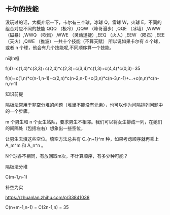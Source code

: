 ## 卡尔的技能



没玩过的话，大概介绍一下，卡尔有三个球，冰球 Q，雷球 W，火球
E，不同的组合对应不同的技能 QQQ （极冷）,QQW （峰哥漫步）,QQE （冰墙）,WWW
（磁暴）,WWQ （吹风）,WWE （灵动迅捷）,EEQ （火人）,EEW （陨石）,EEE
（天火）,QWE （推波）一共十个技能（不算天赋） 所以说如果卡尔有 4 个球，或者 n
个球，他会有几个技能呢,不同顺序算一个技能。







n球n框

f(4)=c(1,4)*c(3,3)+c(2,4)*c(2,3)+c(3,4)*c(1,3)+c(4,4)*c(0,3)=35

f(n)=c(1,n)*c(n-1,n-1)+c(2,n)*c(n-2,n-1)+c(3,n)*c(n-3,n-1)+...+c(n,n)*c(n-n,n-1)


知识前提

隔板法常用于非空分堆的问题（堆里不能没有元素），也可以作为间隔排列问题中的一个步骤。

 m 个男生和 n 个女生站队，要求男生不相邻。我们可以将女生排成一列，在她们的间隔处（包括左右）想象出一些空位，
 
 让男生去填这些空位。填空方法总共有 C_{n+1}^m 种，如果考虑顺序就再乘上 A_m^m 和 A_n^n 。



N个球各不相同，有放回取m次，不计算顺序，有多少种可能？

隔板法分堆
 
C(m-1,n-1) 
 
补空为实 
 
https://zhuanlan.zhihu.com/p/33841038

C(n+m-1,n-1) = C(2n-1,n) = 35


